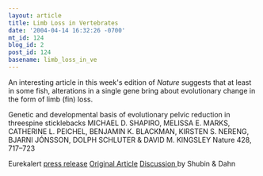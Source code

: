 ```yaml
---
layout: article
title: Limb Loss in Vertebrates
date: '2004-04-14 16:32:26 -0700'
mt_id: 124
blog_id: 2
post_id: 124
basename: limb_loss_in_ve
---
```

An interesting article in this week's edition of <i>Nature</i> suggests that at least in some fish, alterations in a single gene bring about evolutionary change in the form of limb (fin) loss. 

Genetic and developmental basis of evolutionary pelvic reduction in threespine sticklebacks
MICHAEL D. SHAPIRO, MELISSA E. MARKS, CATHERINE L. PEICHEL, BENJAMIN K. BLACKMAN, KIRSTEN S. NERENG, BJARNI J&Oacute;NSSON, DOLPH SCHLUTER & DAVID M. KINGSLEY
Nature 428, 717–723

Eurekalert <a href="http://www.eurekalert.org/pub_releases/2004-04/sumc-srs041204.php" target="_blank">press release</a>
<a href="http://www.nature.com/uidfinder/10.1038/nature02415" target="_blank">Original Article</a>
<a href="http://www.nature.com/uidfinder/10.1038/428703a" target="_blank">Discussion </a>by Shubin & Dahn
